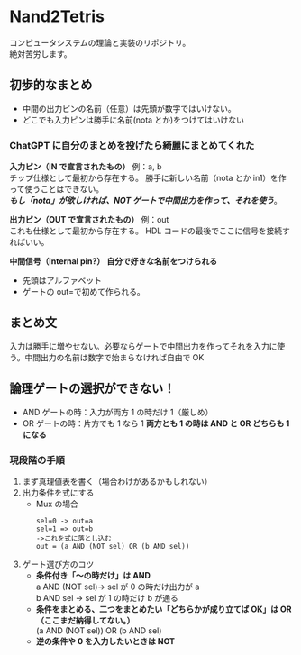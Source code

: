 # Nand2Tetris

コンピュータシステムの理論と実装のリポジトリ。<br>
絶対苦労します。

## 初歩的なまとめ

- 中間の出力ピンの名前（任意）は先頭が数字ではいけない。
- どこでも入力ピンは勝手に名前(nota とか)をつけてはいけない

### ChatGPT に自分のまとめを投げたら綺麗にまとめてくれた

**入力ピン（IN で宣言されたもの）**
例：a, b<br>
チップ仕様として最初から存在する。
勝手に新しい名前（nota とか in1）を作って使うことはできない。<br>
**_もし「nota」が欲しければ、NOT ゲートで中間出力を作って、それを使う_**。

**出力ピン（OUT で宣言されたもの）**
例：out<br>
これも仕様として最初から存在する。
HDL コードの最後でここに信号を接続すればいい。
<br>

**中間信号（Internal pin?）**
**自分で好きな名前をつけられる**<br>

- 先頭はアルファベット
- ゲートの out=で初めて作られる。

## まとめ文

入力は勝手に増やせない。必要ならゲートで中間出力を作ってそれを入力に使う。中間出力の名前は数字で始まらなければ自由で OK

## 論理ゲートの選択ができない！

- AND ゲートの時：入力が両方 1 の時だけ 1（厳しめ）
- OR ゲートの時：片方でも 1 なら 1
  **両方とも 1 の時は AND と OR どちらも 1 になる**

### 現段階の手順

1. まず真理値表を書く（場合わけがあるかもしれない）
2. 出力条件を式にする
   - Mux の場合
     ```shell
     sel=0 -> out=a
     sel=1 => out=b
     ->これを式に落とし込む
     out = (a AND (NOT sel) OR (b AND sel))
     ```
3. ゲート選び方のコツ
   - **条件付き「〜の時だけ」は AND**<br>
     a AND (NOT sel)→ sel が 0 の時だけ出力が a<br>
     b AND sel → sel が 1 の時だけ b が通る<br>
   - **条件をまとめる、二つをまとめたい「どちらかが成り立てば OK」は OR（ここまだ納得してない。）**<br>
     (a AND (NOT sel)) OR (b AND sel)
   - **逆の条件や 0 を入力したいときは NOT**
